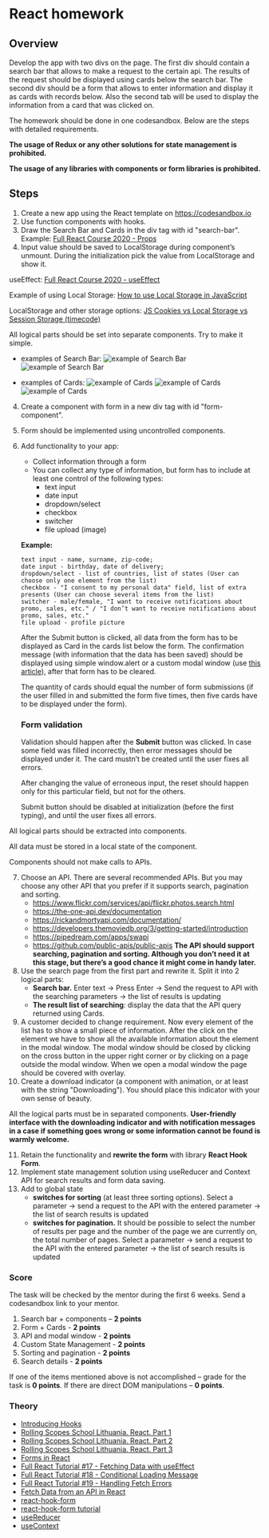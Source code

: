 # React homework

## Overview

Develop the app with two divs on the page.
The first div should contain a search bar that allows to make a request to the certain api. The results of the request should be displayed using cards below the search bar.
The second div should be a form that allows to enter information and display it as cards with records below.
Also the second tab will be used to display the information from a card that was clicked on.

The homework should be done in one codesandbox. Below are the steps with detailed requirements.

  **The usage of Redux or any other solutions for state management is prohibited.**

  **The usage of any libraries with components or form libraries is prohibited.** 

## Steps

1. Create a new app using the React template on https://codesandbox.io
2. Use function components with hooks.
3. Draw the Search Bar and Cards in the div tag with id "search-bar".
Example: [Full React Course 2020 - Props](https://www.youtube.com/watch?v=4UZrsTqkcW4&t=8419s)
4. Input value should be saved to LocalStorage during component’s unmount. During the initialization pick the value from LocalStorage and show it.

useEffect: [Full React Course 2020 - useEffect](https://www.youtube.com/watch?v=4UZrsTqkcW4&t=17247s)

Example of using Local Storage: [How to use Local Storage in JavaScript](https://www.youtube.com/watch?v=k8yJCeuP6I8)

LocalStorage and other storage options: [JS Cookies vs Local Storage vs Session Storage (timecode)](https://youtu.be/GihQAC1I39Q?t=274)

All logical parts should be set into separate components.
Try to make it simple.

* examples of Search Bar:
![example of Search Bar](images/BlogHeader_SearchBar_1200x600.png)
![example of Search Bar](images/cssheader1.webp)

* examples of Cards:
![example of Cards](images/behance.jpeg)
![example of Cards](images/rightmove.jpeg)
![example of Cards](images/awwwards.jpeg)

4. Create a component with form in a new div tag with id "form-component".
5. Form should be implemented using uncontrolled components.
6. Add functionality to your app:
   +  Collect information through a form
   +  You can collect any type of information, but form has to include at least one control of the following types:
      + text input
      + date input
      + dropdown/select
      + checkbox
      + switcher
      + file upload (image)

   **Example:**
     ```
     text input - name, surname, zip-code;
     date input - birthday, date of delivery;
     dropdown/select - list of countries, list of states (User can choose only one element from the list)
     checkbox - "I consent to my personal data" field, list of extra presents (User can choose several items from the list)
     switcher - male/female, "I want to receive notifications about promo, sales, etc." / "I don’t want to receive notifications about promo, sales, etc."
     file upload - profile picture
     ```

   After the Submit button is clicked, all data from the form has to be displayed as Card in the cards list below the form. The confirmation message (with information that the data has been saved) should be displayed using simple window.alert or a custom modal window (use [this article](https://medium.com/tinyso/how-to-create-a-modal-component-in-react-from-basic-to-advanced-a3357a2a716a)), after that form has to be cleared.
   
   The quantity of cards should equal the number of form submissions (if the user filled in and submitted the form five times, then five cards have to be displayed under the form).

   ### **Form validation**
   
   Validation should happen after the **Submit** button was clicked. In case some field was filled incorrectly, then error messages should be displayed under it. The card mustn’t be created until the user fixes all errors.
   
   After changing the value of erroneous input, the reset should happen only for this particular field, but not for the others.
   
   Submit button should be disabled at initialization (before the first typing), and until the user fixes all errors.

All logical parts should be extracted into components.
   
All data must be stored in a local state of the component.
   
Components should not make calls to APIs.

7. Choose an API.
   There are several recommended APIs. But you may choose any other API that you prefer if it supports search, pagination and sorting.
   - https://www.flickr.com/services/api/flickr.photos.search.html
   - https://the-one-api.dev/documentation
   - https://rickandmortyapi.com/documentation/
   - https://developers.themoviedb.org/3/getting-started/introduction
   - https://pipedream.com/apps/swapi
   - https://github.com/public-apis/public-apis
     **The API should support searching, pagination and sorting. Although you don’t need it at this stage, but there’s a good chance it might come in handy later.**
8. Use the search page from the first part and rewrite it. Split it into 2 logical parts:
   - **Search bar.** Enter text -> Press Enter -> Send the request to API with the searching parameters -> the list of results is updating
   - **The result list of searching**: display the data that the API query returned using Cards.
9. A customer decided to change requirement. Now every element of the list has to show a small piece of information. After the click on the element we have to show all the  available information about the element in the modal window. The modal window should be closed by clicking on the cross button in the upper right corner or by clicking on a page outside the modal window. When we open a modal window the page should be covered with overlay.
10. Create a download indicator (a component with animation, or at least with the string "Downloading"). You should place this indicator with your own sense of beauty.

All the logical parts must be in separated components.
**User-friendly interface with the downloading indicator and with notification messages in a case if something goes wrong or some information cannot be found is warmly welcome.**

11. Retain the functionality and **rewrite the form** with library **React Hook Form**. 
12. Implement state management solution using useReducer and Context API for search results and form data saving.
13. Add to global state
    - **switches for sorting** (at least three sorting options). Select a parameter -> send a request to the API with the entered parameter -> the list of search results is updated
    - **switches for pagination.** It should be possible to select the number of results per page and the number of the page we are currently on, the total number of pages. Select a parameter -> send a request to the API with the entered parameter -> the list of search results is updated

### Score

The task will be checked by the mentor during the first 6 weeks. Send a codesandbox link to your mentor.

1. Search bar + components – **2 points**
2. Form + Cards - **2 points**
3. API and modal window - **2 points**
4. Custom State Management - **2 points**
5. Sorting and pagination - **2 points**
6. Search details - **2 points**

If one of the items mentioned above is not accomplished – grade for the task is **0 points**. If there are direct DOM manipulations – **0 points**.

### Theory

* [Introducing Hooks](https://reactjs.org/docs/hooks-intro.html)
* [Rolling Scopes School Lithuania. React. Part 1](https://www.youtube.com/watch?v=L8CmtfCu9AI)
* [Rolling Scopes School Lithuania. React. Part 2](https://www.youtube.com/watch?v=Rrg4D6AHc5A)
* [Rolling Scopes School Lithuania. React. Part 3](https://www.youtube.com/watch?v=w9MvuGWVvkY)
* [Forms in React](https://reactjs.org/docs/forms.html)
* [Full React Tutorial #17 - Fetching Data with useEffect](https://www.youtube.com/watch?v=qdCHEUaFhBk&list=PL4cUxeGkcC9gZD-Tvwfod2gaISzfRiP9d&index=17)
* [Full React Tutorial #18 - Conditional Loading Message
  ](https://www.youtube.com/watch?v=qtheqr0jgIQ&list=PL4cUxeGkcC9gZD-Tvwfod2gaISzfRiP9d&index=18)
* [Full React Tutorial #19 - Handling Fetch Errors](https://www.youtube.com/watch?v=DTBta08fXGU&list=PL4cUxeGkcC9gZD-Tvwfod2gaISzfRiP9d&index=19)
* [Fetch Data from an API in React](https://www.youtube.com/watch?v=T3Px88x_PsA)
* [react-hook-form](https://react-hook-form.com/api/)
* [react-hook-form tutorial](https://www.youtube.com/watch?v=bU_eq8qyjic)
* [useReducer](https://reactjs.org/docs/hooks-reference.html#usereducer)
* [useContext](https://reactjs.org/docs/hooks-reference.html#usecontext)